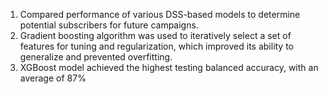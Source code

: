 1) Compared performance of various DSS-based models to determine potential subscribers for future campaigns. <br>
2) Gradient boosting algorithm was used to iteratively select a set of features for tuning and regularization, which improved its ability to generalize and prevented        overfitting. <br>
3) XGBoost model achieved the highest testing balanced accuracy, with an average of 87% <br>
